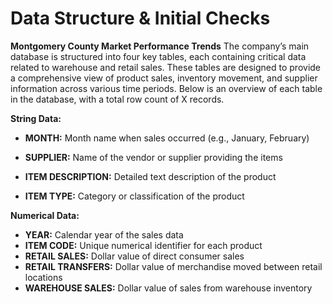 # Data Structure & Initial Checks
**Montgomery County Market Performance Trends**
The company’s main database is structured into four key tables, each containing critical data related to warehouse and retail sales. These tables are designed to provide a comprehensive view of product sales, inventory movement, and supplier information across various time periods. Below is an overview of each table in the database, with a total row count of X records.

**String Data:**

- **MONTH:** Month name when sales occurred (e.g., January, February)

- **SUPPLIER:** Name of the vendor or supplier providing the items

- **ITEM DESCRIPTION:** Detailed text description of the product

- **ITEM TYPE:** Category or classification of the product

**Numerical Data:**

- **YEAR:** Calendar year of the sales data
- **ITEM CODE:** Unique numerical identifier for each product
- **RETAIL SALES:** Dollar value of direct consumer sales
- **RETAIL TRANSFERS:** Dollar value of merchandise moved between retail locations
- **WAREHOUSE SALES:** Dollar value of sales from warehouse inventory
